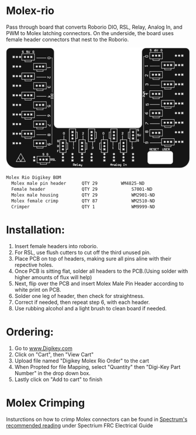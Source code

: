 # Molex-rio
Pass through board that converts Roborio DIO, RSL, Relay, Analog In, and PWM to Molex latching connectors. On the underside, the board uses female header connectors that nest to the Roborio. 

![Molex-rio](https://github.com/vinhpham42/Molex-rio/blob/master/Pictures/Molex%20Rio%20Render.png)

```
Molex Rio Digikey BOM
  Molex male pin header      QTY 29     	WM4825-ND
  Female header              QTY 29             S7001-ND
  Molex male housing         QTY 29             WM2901-ND
  Molex female crimp         QTY 87             WM2510-ND
  Crimper                    QTY 1              WM9999-ND	
```
# Installation:
1. Insert female headers into roborio.
2. For RSL, use flush cutters to cut off the third unused pin.
3. Place PCB on top of headers, making sure all pins aline with their repective holes. 
4. Once PCB is sitting flat, solder all headers to the PCB.(Using solder with higher amounts of flux will help)
5. Next, flip over the PCB and insert Molex Male Pin Header according to white print on PCB. 
6. Solder one leg of header, then check for straightness. 
7. Correct if needed, then repeat step 6, with each header. 
8. Use rubbing alcohol and a light brush to clean board if needed.


# Ordering:
1. Go to www.Digikey.com
2. Click on "Cart", then "View Cart"
3. Upload file named "Digikey Molex Rio Order" to the cart
4. When Propted for file Mapping, select "Quantity" then "Digi-Key Part Number" in the drop down box.
5. Lastly click on "Add to cart" to finish

# Molex Crimping
Insturctions on how to crimp Molex connectors can be found in [Spectrum's recommended reading](http://spectrum3847.org/recommendedreading/) under Spectrium FRC Electrical Guide
